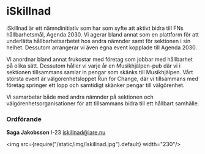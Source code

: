 # iSkillnad

iSkillnad är ett nämndinitiativ som har som syfte att aktivt bidra till FNs hållbarhetsmål, Agenda 2030. Vi agerar bland annat som en plattform för att underlätta hållbarhetsarbetet hos andra nämnder samt för sektionen i sin helhet. Dessutom arrangerar vi även egna event kopplade till Agenda 2030.

Vi anordnar bland annat frukostar med företag som jobbar med hållbarhet på olika sätt. Dessutom håller vi varje år en Musikhjälpen-pub där vi i sektionen tillsammans samlar in pengar som skänks till Musikhjälpen. Vårt största event är välgörenhetsloppet Run for Change, där vi tillsammans med företag springer ett lopp och samtidigt skänker pengar till välgörenhet.

Vi samarbetar både med andra nämnder på sektionen och välgörenhetsorganisationer för att tillsammans bidra till ett hållbart samhälle.
### Ordförande
__Saga Jakobsson__ I-23 iskillnad@iare.nu

<img src={require("/static/img/Iskillnad.jpg").default} width="230"/>